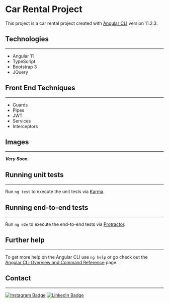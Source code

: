 # Car Rental Project

This project is a car rental project created with [Angular CLI](https://github.com/angular/angular-cli) version 11.2.3.

## Technologies
---
+ Angular 11
+ TypeScript
+ Bootstrap 3
+ JQuery

## Front End Techniques
---
+ Guards
+ Pipes
+ JWT
+ Services
+ Interceptors

## Images
---
***Very Soon***.

## Running unit tests
---
Run `ng test` to execute the unit tests via [Karma](https://karma-runner.github.io).

## Running end-to-end tests
---
Run `ng e2e` to execute the end-to-end tests via [Protractor](http://www.protractortest.org/).

## Further help
---
To get more help on the Angular CLI use `ng help` or go check out the [Angular CLI Overview and Command Reference](https://angular.io/cli) page.

## Contact
---
[![Instagram Badge](https://img.shields.io/badge/-Instagram-C13584?style=flat-quare&labelColor=C13584&logo=instagram&logoColor=white&link=link)](https://www.instagram.com/snankara_/)
[![Linkedin Badge](https://img.shields.io/badge/LinkedIn-0077B5?style=flat-quare&logo=linkedin&logoColor=white&link=link)](https://www.linkedin.com/in/snankara/)


